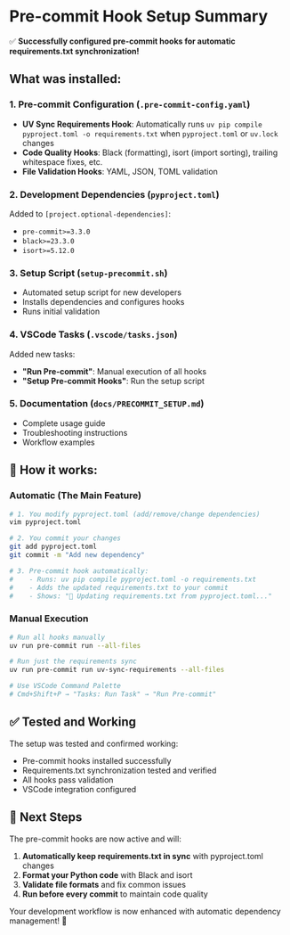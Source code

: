 # Pre-commit Hook Setup Summary

✅ **Successfully configured pre-commit hooks for automatic requirements.txt synchronization!**

## What was installed:

### 1. Pre-commit Configuration (`.pre-commit-config.yaml`)
- **UV Sync Requirements Hook**: Automatically runs `uv pip compile pyproject.toml -o requirements.txt` when `pyproject.toml` or `uv.lock` changes
- **Code Quality Hooks**: Black (formatting), isort (import sorting), trailing whitespace fixes, etc.
- **File Validation Hooks**: YAML, JSON, TOML validation

### 2. Development Dependencies (`pyproject.toml`)
Added to `[project.optional-dependencies]`:
- `pre-commit>=3.3.0`
- `black>=23.3.0`
- `isort>=5.12.0`

### 3. Setup Script (`setup-precommit.sh`)
- Automated setup script for new developers
- Installs dependencies and configures hooks
- Runs initial validation

### 4. VSCode Tasks (`.vscode/tasks.json`)
Added new tasks:
- **"Run Pre-commit"**: Manual execution of all hooks
- **"Setup Pre-commit Hooks"**: Run the setup script

### 5. Documentation (`docs/PRECOMMIT_SETUP.md`)
- Complete usage guide
- Troubleshooting instructions
- Workflow examples

## 🎯 How it works:

### Automatic (The Main Feature)
```bash
# 1. You modify pyproject.toml (add/remove/change dependencies)
vim pyproject.toml

# 2. You commit your changes
git add pyproject.toml
git commit -m "Add new dependency"

# 3. Pre-commit hook automatically:
#    - Runs: uv pip compile pyproject.toml -o requirements.txt
#    - Adds the updated requirements.txt to your commit
#    - Shows: "🔄 Updating requirements.txt from pyproject.toml..."
```

### Manual Execution
```bash
# Run all hooks manually
uv run pre-commit run --all-files

# Run just the requirements sync
uv run pre-commit run uv-sync-requirements --all-files

# Use VSCode Command Palette
# Cmd+Shift+P → "Tasks: Run Task" → "Run Pre-commit"
```

## ✅ Tested and Working

The setup was tested and confirmed working:
- Pre-commit hooks installed successfully
- Requirements.txt synchronization tested and verified
- All hooks pass validation
- VSCode integration configured

## 🚀 Next Steps

The pre-commit hooks are now active and will:
1. **Automatically keep requirements.txt in sync** with pyproject.toml changes
2. **Format your Python code** with Black and isort
3. **Validate file formats** and fix common issues
4. **Run before every commit** to maintain code quality

Your development workflow is now enhanced with automatic dependency management! 🎉
